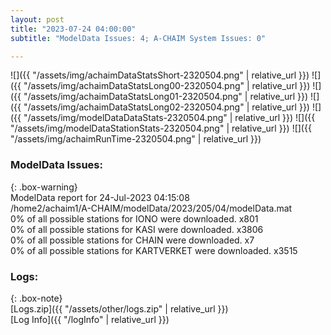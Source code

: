 ```yaml
---
layout: post
title: "2023-07-24 04:00:00"
subtitle: "ModelData Issues: 4; A-CHAIM System Issues: 0"

---
```


![]({{ "/assets/img/achaimDataStatsShort-2320504.png" | relative_url }})
![]({{ "/assets/img/achaimDataStatsLong00-2320504.png" | relative_url }})
![]({{ "/assets/img/achaimDataStatsLong01-2320504.png" | relative_url }})
![]({{ "/assets/img/achaimDataStatsLong02-2320504.png" | relative_url }})
![]({{ "/assets/img/modelDataDataStats-2320504.png" | relative_url }})
![]({{ "/assets/img/modelDataStationStats-2320504.png" | relative_url }})
![]({{ "/assets/img/achaimRunTime-2320504.png" | relative_url }})


### ModelData Issues:  
  
{: .box-warning}  
 ModelData report for 24-Jul-2023 04:15:08   
 /home2/achaim1/A-CHAIM/modelData/2023/205/04/modelData.mat   
 0% of all possible stations for IONO were downloaded. x801   
 0% of all possible stations for KASI were downloaded. x3806   
 0% of all possible stations for CHAIN were downloaded. x7   
 0% of all possible stations for KARTVERKET were downloaded. x3515   
  


### Logs:  
  
{: .box-note}  
[Logs.zip]({{ "/assets/other/logs.zip" | relative_url }})  
[Log Info]({{ "/logInfo" | relative_url }})  
